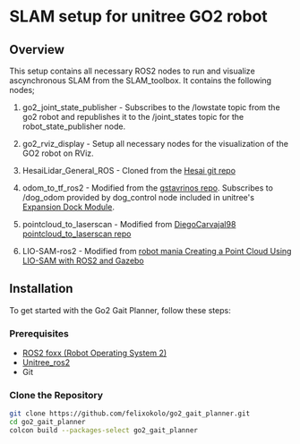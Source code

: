 # SLAM setup for unitree GO2 robot

## Overview

This setup contains all necessary ROS2 nodes to run and visualize ascynchronous SLAM from the SLAM_toolbox. It contains the following nodes;
1. go2_joint_state_publisher - Subscribes to the /lowstate topic from the go2 robot and republishes it to the /joint_states topic for the robot_state_publisher node.

2. go2_rviz_display - Setup all necessary nodes for the visualization of the GO2 robot on RViz.
3. HesaiLidar_General_ROS - Cloned from the [Hesai git repo](https://github.com/HesaiTechnology/HesaiLidar_General_ROS)
4. odom_to_tf_ros2 - Modified from the [gstavrinos repo](https://github.com/gstavrinos/odom_to_tf_ros2). Subscribes to /dog_odom provided by dog_control node included in unitree's [Expansion Dock Module](https://unitree-firmware.oss-cn-hangzhou.aliyuncs.com/tool/GO2_SLAM20240920.zip).
5. pointcloud_to_laserscan - Modified from [DiegoCarvajal98 pointcloud_to_laserscan repo](https://github.com/ros-perception/pointcloud_to_laserscan)
6. LIO-SAM-ros2 - Modified from [robot mania Creating a Point Cloud Using LIO-SAM with ROS2 and Gazebo](https://www.youtube.com/watch?v=NNR9RUNz5Pg)

## Installation

To get started with the Go2 Gait Planner, follow these steps:

### Prerequisites

- [ROS2 foxx (Robot Operating System 2)](https://docs.ros.org/en/foxy/Installation.html)
- [Unitree_ros2](https://github.com/unitreerobotics/unitree_ros2)
- Git

### Clone the Repository

```bash
git clone https://github.com/felixokolo/go2_gait_planner.git
cd go2_gait_planner
colcon build --packages-select go2_gait_planner
```